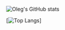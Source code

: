 ![Oleg's GitHub stats](https://github-readme-stats.vercel.app/api?username=Vlasovets&count_private=true&show_icons=true&theme=buefy)

[![Top Langs](https://github-readme-stats.vercel.app/api/top-langs/?username=Vlasovets&hide=jupyternotebook)]

